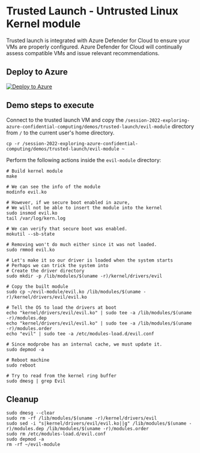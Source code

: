# Trusted Launch - Untrusted Linux Kernel module

Trusted launch is integrated with Azure Defender for Cloud to ensure your VMs are properly configured. Azure Defender for Cloud will continually assess compatible VMs and issue relevant recommendations.

## Deploy to Azure

[![Deploy to Azure](https://aka.ms/deploytoazurebutton)](https://portal.azure.com/#create/Microsoft.Template/uri/https%3A%2F%2Fraw.githubusercontent.com%2FThomVanL%2Fsession-2022-exploring-azure-confidential-computing%2Fmain%2Fdemos%2Ftrusted-launch%2Fbicep%2Fdeploy.json)

## Demo steps to execute

Connect to the trusted launch VM and copy the `/session-2022-exploring-azure-confidential-computing/demos/trusted-launch/evil-module` directory from `/` to the current user's home directory.

```shell
cp -r /session-2022-exploring-azure-confidential-computing/demos/trusted-launch/evil-module ~
```

Perform the following actions inside the `evil-module` directory:

```shell
# Build kernel module
make

# We can see the info of the module
modinfo evil.ko

# However, if we secure boot enabled in azure,
# We will not be able to insert the module into the kernel
sudo insmod evil.ko
tail /var/log/kern.log

# We can verify that secure boot was enabled.
mokutil --sb-state

# Removing won't do much either since it was not loaded.
sudo rmmod evil.ko

# Let's make it so our driver is loaded when the system starts
# Perhaps we can trick the system into
# Create the driver directory
sudo mkdir -p /lib/modules/$(uname -r)/kernel/drivers/evil

# Copy the built module
sudo cp ~/evil-module/evil.ko /lib/modules/$(uname -r)/kernel/drivers/evil/evil.ko

# Tell the OS to load the drivers at boot
echo "kernel/drivers/evil/evil.ko" | sudo tee -a /lib/modules/$(uname -r)/modules.dep
echo "kernel/drivers/evil/evil.ko" | sudo tee -a /lib/modules/$(uname -r)/modules.order
echo "evil" | sudo tee -a /etc/modules-load.d/evil.conf

# Since modprobe has an internal cache, we must update it.
sudo depmod -a

# Reboot machine
sudo reboot

# Try to read from the kernel ring buffer
sudo dmesg | grep Evil
```

## Cleanup

```shell
sudo dmesg --clear
sudo rm -rf /lib/modules/$(uname -r)/kernel/drivers/evil
sudo sed -i "s|kernel/drivers/evil/evil.ko||g" /lib/modules/$(uname -r)/modules.dep /lib/modules/$(uname -r)/modules.order
sudo rm /etc/modules-load.d/evil.conf
sudo depmod -a
rm -rf ~/evil-module
```